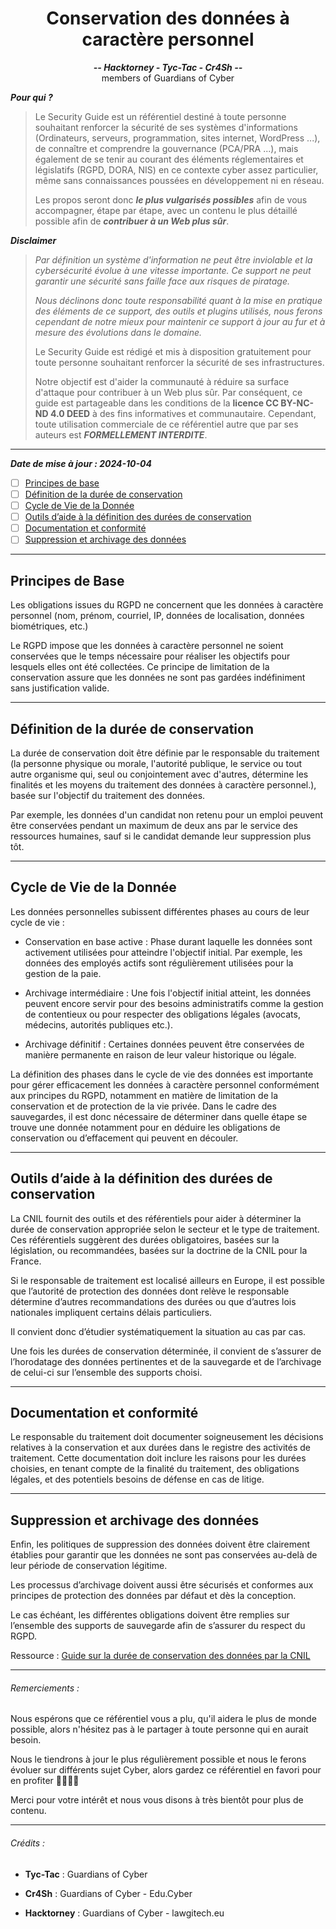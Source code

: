<h1 align="center">Conservation des données à caractère personnel</h1>                   
<p align="center"><strong><i>-- Hacktorney - Tyc-Tac - Cr4Sh --</strong></i><br/>members of Guardians of Cyber</p>


***Pour qui ?***
>
>  Le Security Guide est un référentiel destiné à toute personne souhaitant renforcer la sécurité de ses systèmes d'informations (Ordinateurs, serveurs, programmation, sites internet, WordPress ...), de connaître et comprendre la gouvernance (PCA/PRA ...), mais également de se tenir au courant des éléments réglementaires et législatifs (RGPD, DORA, NIS) en ce contexte cyber assez particulier, même sans connaissances poussées en développement ni en réseau.
>
> Les propos seront donc ***le plus vulgarisés possibles*** afin de vous accompagner, étape par étape, avec un contenu le plus détaillé possible afin de ***contribuer à un Web plus sûr***.



***Disclaimer***
>
> *Par définition un système d'information ne peut être inviolable et la cybersécurité évolue à une vitesse importante. Ce support ne peut garantir une sécurité sans faille face aux risques de piratage.*
>
> *Nous déclinons donc toute responsabilité quant à la mise en pratique des éléments de ce support, des outils et plugins utilisés, nous ferons cependant de notre mieux pour maintenir ce support à jour au fur et à mesure des évolutions dans le domaine.*
>
> Le Security Guide est rédigé et mis à disposition gratuitement pour toute personne souhaitant renforcer la sécurité de ses infrastructures. 
>
> Notre objectif est d'aider la communauté à réduire sa surface d'attaque pour contribuer à un Web plus sûr. Par conséquent, ce guide est partageable dans les conditions de la **licence CC BY-NC-ND 4.0 DEED** à des fins informatives et communautaire. Cependant, toute utilisation commerciale de ce référentiel autre que par ses auteurs est ***FORMELLEMENT INTERDITE***.

-----

***Date de mise à jour : 2024-10-04***

- [ ] [Principes de base](#basic-principles)
- [ ] [Définition de la durée de conservation](#data-retention-period)
- [ ] [Cycle de Vie de la Donnée](#data-life-cycle)
- [ ] [Outils d’aide à la définition des durées de conservation](#tools-retention-period)
- [ ] [Documentation et conformité](#documentation-compliance)
- [ ] [Suppression et archivage des données](#delete-archiving-data)

<hr id="basic-principles" />

## Principes de Base

Les obligations issues du RGPD ne concernent que les données à caractère personnel (nom, prénom, courriel, IP, données de localisation, données biométriques, etc.)

Le RGPD impose que les données à caractère personnel ne soient conservées que le temps nécessaire pour réaliser les objectifs pour lesquels elles ont été collectées. Ce principe de limitation de la conservation assure que les données ne sont pas gardées indéfiniment sans justification valide.

<hr id="data-retention-period">

## Définition de la durée de conservation
La durée de conservation doit être définie par le responsable du traitement (la personne physique ou morale, l'autorité publique, le service ou tout autre organisme qui, seul ou conjointement avec d'autres, détermine les finalités et les moyens du traitement des données à caractère personnel.), basée sur l'objectif du traitement des données. 

Par exemple, les données d'un candidat non retenu pour un emploi peuvent être conservées pendant un maximum de deux ans par le service des ressources humaines, sauf si le candidat demande leur suppression plus tôt.

<hr id="data-life-cycle" />

## Cycle de Vie de la Donnée

Les données personnelles subissent différentes phases au cours de leur cycle de vie :

-	Conservation en base active : Phase durant laquelle les données sont activement utilisées pour atteindre l'objectif initial. Par exemple, les données des employés actifs sont régulièrement utilisées pour la gestion de la paie.
	
-	Archivage intermédiaire : Une fois l'objectif initial atteint, les données peuvent encore servir pour des besoins administratifs comme la gestion de contentieux ou pour respecter des obligations légales (avocats, médecins, autorités publiques etc.).

-	Archivage définitif : Certaines données peuvent être conservées de manière permanente en raison de leur valeur historique ou légale.

La définition des phases dans le cycle de vie des données est importante pour gérer efficacement les données à caractère personnel conformément aux principes du RGPD, notamment en matière de limitation de la conservation et de protection de la vie privée. Dans le cadre des sauvegardes, il est donc nécessaire de déterminer dans quelle étape se trouve une donnée notamment pour en déduire les obligations de conservation ou d’effacement qui peuvent en découler.

<hr id="tools-retention-period">

## Outils d’aide à la définition des durées de conservation

La CNIL fournit des outils et des référentiels pour aider à déterminer la durée de conservation appropriée selon le secteur et le type de traitement. Ces référentiels suggèrent des durées obligatoires, basées sur la législation, ou recommandées, basées sur la doctrine de la CNIL pour la France. 

Si le responsable de traitement est localisé ailleurs en Europe, il est possible que l’autorité de protection des données dont relève le responsable détermine d’autres recommandations des durées ou que d’autres lois nationales impliquent certains délais particuliers. 

Il convient donc d’étudier systématiquement la situation au cas par cas.

Une fois les durées de conservation déterminée, il convient de s’assurer de l’horodatage des données pertinentes et de la sauvegarde et de l’archivage de celui-ci sur l’ensemble des supports choisi.

<hr id="documentation-compliance" />

## Documentation et conformité
Le responsable du traitement doit documenter soigneusement les décisions relatives à la conservation et aux durées dans le registre des activités de traitement. Cette documentation doit inclure les raisons pour les durées choisies, en tenant compte de la finalité du traitement, des obligations légales, et des potentiels besoins de défense en cas de litige.

<hr id="delete-archiving-data" />

## Suppression et archivage des données

Enfin, les politiques de suppression des données doivent être clairement établies pour garantir que les données ne sont pas conservées au-delà de leur période de conservation légitime. 

Les processus d’archivage doivent aussi être sécurisés et conformes aux principes de protection des données par défaut et dès la conception.

Le cas échéant, les différentes obligations doivent être remplies sur l’ensemble des supports de sauvegarde afin de s’assurer du respect du RGPD.

Ressource : [Guide sur la durée de conservation des données par la CNIL](https://www.cnil.fr/sites/cnil/files/atoms/files/guide_durees_de_conservation.pdf)


<hr />

###### Remerciements :

Nous espérons que ce référentiel vous a plu, qu'il aidera le plus de monde possible, alors n'hésitez pas à le partager à toute personne qui en aurait besoin.

Nous le tiendrons à jour le plus régulièrement possible et nous le ferons évoluer sur différents sujet Cyber, alors gardez ce référentiel en favori pour en profiter 👩‍💻👨‍💻

Merci pour votre intérêt et nous vous disons à très bientôt pour plus de contenu.

<hr>

###### Crédits :

- **Tyc-Tac** : Guardians of Cyber

- **Cr4Sh** : Guardians of Cyber - Edu.Cyber

- **Hacktorney** : Guardians of Cyber - lawgitech.eu

